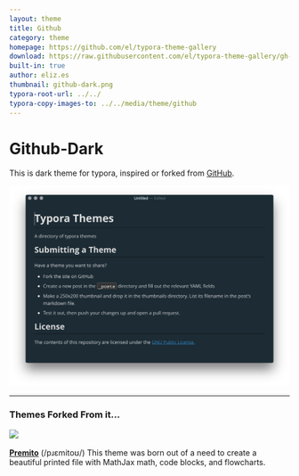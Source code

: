 ```yaml
---
layout: theme
title: Github
category: theme
homepage: https://github.com/el/typora-theme-gallery
download: https://raw.githubusercontent.com/el/typora-theme-gallery/gh-pages/assets/css/github-dark.css
built-in: true
author: eliz.es
thumbnail: github-dark.png
typora-root-url: ../../
typora-copy-images-to: ../../media/theme/github
---
```


# Github-Dark

This is dark theme for typora, inspired or forked from [GitHub](http://github.com).

![Snip20170320_1](/media/theme/github/github-dark.png)

---

### Themes Forked From it...

![](/media/thumbnails/premito.png)

[**Premito**](/fork/Premito/) (/pɹɛmitoʊ/) This theme was born out of a need to create a beautiful printed file with MathJax math, code blocks, and flowcharts.
